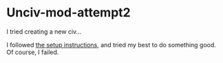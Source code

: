 # Unciv-mod-attempt2

I tried creating a new civ...

I followed [the setup instructions](https://yairm210.github.io/Unciv/Modders/Making-a-new-Civilization/)\, and tried my best to do something good. Of course\, I failed.
